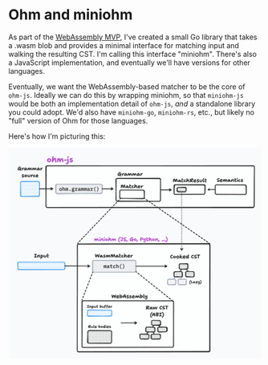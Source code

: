# Ohm and miniohm

As part of the [WebAssembly MVP](https://github.com/ohmjs/ohm/issues/503), I've created a small Go library that takes a .wasm blob and provides a minimal interface for matching input and walking the resulting CST. I'm calling this interface "miniohm". There's also a JavaScript implementation, and eventually we'll have versions for other languages.

Eventually, we want the WebAssembly-based matcher to be the core of `ohm-js`. Ideally we can do this by wrapping miniohm, so that `miniohm-js` would be both an implementation detail of `ohm-js`, _and_ a standalone library you could adopt. We'd also have `miniohm-go`, `miniohm-rs`, etc., but likely no "full" version of Ohm for those languages.

Here's how I'm picturing this:

![Relationship between Ohm and miniohm](../images/ohm-miniohm.png)
